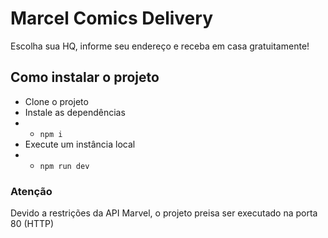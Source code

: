 # Marcel Comics Delivery
Escolha sua HQ, informe seu endereço e receba em casa gratuitamente!

## Como instalar o projeto
* Clone o projeto
* Instale as dependências
* * `npm i`
* Execute um instância local
* * `npm run dev`

### Atenção
Devido a restrições da API Marvel, o projeto preisa ser executado na porta 80 (HTTP)

